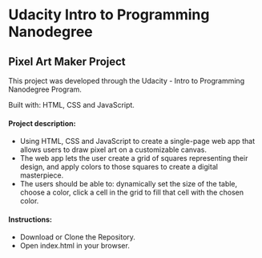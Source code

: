 # Udacity Intro to Programming Nanodegree

## Pixel Art Maker Project
This project was developed through the Udacity - Intro to Programming Nanodegree Program.

Built with: HTML, CSS and JavaScript.

#### Project description:
- Using HTML, CSS and JavaScript to create a single-page web app that allows users to draw pixel art on a customizable canvas.
- The web app lets the user create a grid of squares representing their design, and apply colors to those squares to create a digital masterpiece.
- The users should be able to: dynamically set the size of the table, choose a color, click a cell in the grid to fill that cell with the chosen color.

#### Instructions:
- Download or Clone the Repository.
- Open index.html in your browser.
